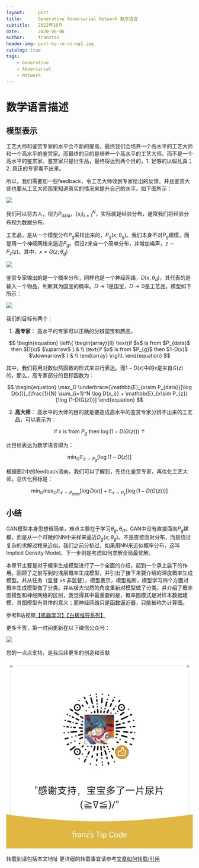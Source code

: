 ```yaml
---
layout:     post
title:      Generative Adversarial Network 数学语言
subtitle:   2022年10月
date:       2020-06-06
author:     franztao
header-img: post-bg-re-vs-ng2.jpg
catalog: true
tags:
    - Generative
    - Adversarial
    - Network
---
```


# 数学语言描述

## 模型表示

工艺大师和鉴赏专家的水平会不断的提高，最终我们会培养一个高水平的工艺大师和一个高水平的鉴赏家。而最终的目的是培养一个高水平的工艺大师，而不是一个高水平的鉴赏家。鉴赏家只是衍生品，最终将达到两个目的，1. 足够的以假乱真；2. 真正的专家看不出来。

所以，我们需要加一些feedback，令工艺大师收到专家给出的反馈。并且鉴赏大师也要从工艺大师那里知道真实的情况来提升自己的水平。如下图所示：

![](C:\Users\franztao\AppData\Roaming\marktext\images\2022-12-10-23-49-35-image.png)

我们可以将古人，视为$P_{\text{data}}$，$\{x_i\}_{i=1}^N$，实际就是经验分布，通常我们将经验分布视为数据分布。

工艺品，是从一个模型分布$P_g$采样出来的，$P_g(x;\theta_g)$。我们本身不对$P_g$建模，而是用一个神经网络来逼近$P_g$。假设$z$来自一个简单分布，并增加噪声，$z\sim P_z(z)$。其中，$x=G(z;\theta_g)$

![](C:\Users\franztao\AppData\Roaming\marktext\images\2022-12-10-23-49-57-image.png)

鉴赏专家输出的是一个概率分布，同样也是一个神经网络，$D(x,\theta_d)$，其代表的是输入一个物品，判断其为国宝的概率。$D\to 1$是国宝，$D\to 0$是工艺品。模型如下所示：

![](C:\Users\franztao\AppData\Roaming\marktext\images\2022-12-10-23-50-10-image.png)

我们的目标有两个：

1. **高专家**：
   高水平的专家可以正确的分辨国宝和赝品。

$$
\begin{equation}
    \left\{
    \begin{array}{ll}
      \text{if $x$ is from $P_{data}$ then $D(x)$ $\uparrow$ } & \\
      \text{if $x$ is from $P_{g}$ then $1-D(x)$ $\downarrow$ } & \\
    \end{array}
    \right.
\end{equation}
$$

其中，我们将用对数似然函数的形式来进行表达。而$1-D(x)$中的$x$是来自$G(z)$的，那么，高专家部分的目标函数为：

$$
\begin{equation}
    \max_D \underbrace{\mathbb{E}_{x\sim P_{data}}[\log D(x)]}_{\frac{1}{N} \sum_{i=1}^N \log D(x_i)} +  \mathbb{E}_{x\sim P_{z}}[\log (1-D(G(z)))]
\end{equation}
$$

2. **高大师**：
   高水平的大师的目的就是要造成高水平的鉴赏专家分辨不出来的工艺品，可以表示为：

$$
\begin{equation}
    \text{if $x$ is from $P_g$ then $\log(1-D(G(z)))$ $\uparrow$}
\end{equation}
$$

此目标表达为数学语言即为：

$$
\begin{equation}
    \min_G \mathbb{E}_{z\sim P_g}[\log(1-D(z))]
\end{equation}
$$

根据图2中的feedback流向，我们可以了解到，先优化鉴赏专家，再优化工艺大师。总优化目标是：

$$
\begin{equation}
    \min_G \max_D \mathbb{E}_{x\sim P_{data}}[\log D(x)] + \mathbb{E}_{x\sim P_{z}}[\log (1-D(G(z)))]
\end{equation}
$$

## 小结

GAN模型本身思想很简单，难点主要在于学习$\theta_g,\theta_d$。GAN中没有直接面向$P_g$建模，而是从一个可微的NN中采样来逼近$D_g(x;\theta_g)$。不是直接面对分布，而是绕过复杂的求解过程来近似。我们之前分析过，如果用NN来近似概率分布，这叫Implicit Density Model。下一步则是考虑如何求解全局最优解。


本章节主要是对于概率生成模型进行了一个全面的介绍，起到一个承上启下的作用。回顾了之前写到的浅层概率生成模型，并引出了接下来要介绍的深度概率生成模型。并从任务（监督 vs 非监督），模型表示，模型推断，模型学习四个方面对概率生成模型做了分类。并从极大似然的角度重新对模型做了分类。并介绍了概率图模型和神经网络的区别，我觉得其中最重要的是，概率图模式是对样本数据建模，其图模型有具体的意义；而神经网络只是函数逼近器，只能被称为计算图。

参考B站视频[【机器学习】【白板推导系列】](https://space.bilibili.com/97068901)


更多干货，第一时间更新在以下微信公众号：

![](https://raw.githubusercontent.com/franztao/blog_picture/main/marktext/2022-12-03-12-49-27-weixin.png)

您的一点点支持，是我后续更多的创造和贡献

![](https://raw.githubusercontent.com/franztao/blog_picture/main/marktext/2022-12-03-12-50-26-0ea6fc0f877f03a079f15c70641fa7b.jpg)


转载到请包括本文地址
更详细的转载事宜请参考[文章如何转载/引用](https://franztao.github.io/2022/12/04/%E6%96%87%E7%AB%A0%E5%A6%82%E4%BD%95%E8%BD%AC%E8%BD%BD%E5%92%8C%E5%BC%95%E7%94%A8/)
